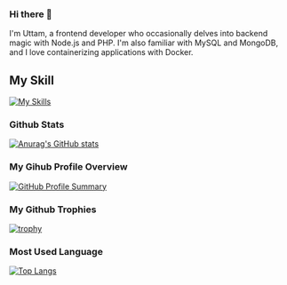 
### Hi there 👋
 I'm Uttam, a frontend developer who occasionally delves into backend magic with Node.js and PHP. 
 I'm also familiar with MySQL and MongoDB, and I love containerizing applications with Docker.


## My Skill


[![My Skills](https://skillicons.dev/icons?i=figma,html,css,js,ts,sass,bootstrap,tailwind,react,materialui,vite,firebase,redux,nodejs,express,nextjs,reactnativelaravel,php,mysql,mongodb,docker,github,git,wordpress,postman,jquery&perline=10&theme=dark)](https://skillicons.dev)


### Github Stats

[![Anurag's GitHub stats](https://github-readme-stats.vercel.app/api?username=uttampun44&show_icons=true&theme=radical)](https://github.com/anuraghazra/github-readme-stats)

 ### My Gihub Profile Overview

[![GitHub Profile Summary](https://github-profile-summary-cards.vercel.app/api/cards/profile-details?username=uttampun44&theme=dracula)](https://github.com/vn7n24fzkq/github-profile-summary-cards)


 ### My Github Trophies
 
[![trophy](https://github-profile-trophy.vercel.app/?username=uttampun44)](https://github.com/ryo-ma/github-profile-trophy)


### Most Used Language

[![Top Langs](https://github-readme-stats.vercel.app/api/top-langs/?username=uttampun44&layout=compact)](https://github.com/anuraghazra/github-readme-stats)



